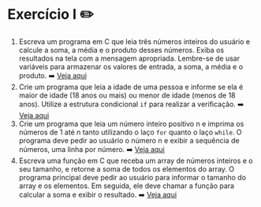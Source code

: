 # Exercício I ✏️<br>
1. Escreva um programa em C que leia três números inteiros do usuário e calcule a soma, a média e o produto desses números. Exiba os resultados na tela com a mensagem apropriada. Lembre-se de usar variáveis para armazenar os valores de entrada, a soma, a média e o produto. ➡️ [Veja aqui](01.c) <br>
2. Crie um programa que leia a idade de uma pessoa e informe se ela é maior de idade (18 anos ou mais) ou menor de idade (menos de 18 anos). Utilize a estrutura condicional `if` para realizar a verificação. ➡️ [Veja aqui](02.c) <br>
3. Crie um programa que leia um número inteiro positivo n e imprima os números de 1 até n tanto utilizando o laço `for` quanto o laço `while`. O programa deve pedir ao usuário o número n e exibir a sequência de números, uma linha por número. ➡️ [Veja aqui](03.c) <br>
4. Escreva uma função em C que receba um array de números inteiros e o seu tamanho, e retorne a soma de todos os elementos do array. O programa principal deve pedir ao usuário para informar o tamanho do array e os elementos. Em seguida, ele deve chamar a função para calcular a soma e exibir o resultado. ➡️ [Veja aqui](04.c)
